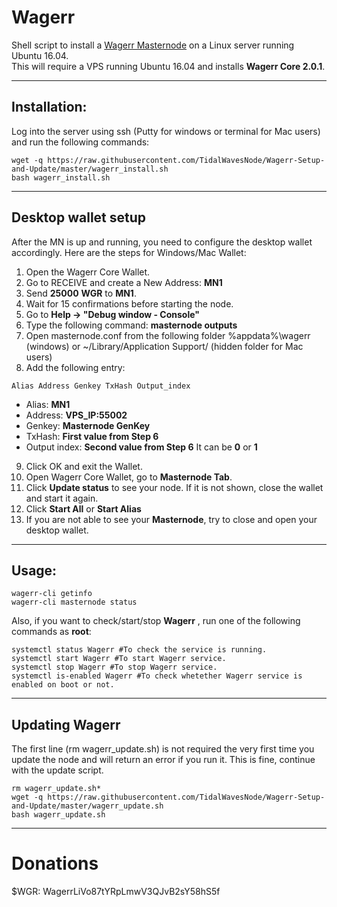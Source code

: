 # Wagerr
Shell script to install a [Wagerr Masternode](https://wagerr.com/) on a Linux server running Ubuntu 16.04.  
This will require a VPS running Ubuntu 16.04 and installs **Wagerr Core 2.0.1**.
***

## Installation:
Log into the server using ssh (Putty for windows or terminal for Mac users) and run the following commands:
```
wget -q https://raw.githubusercontent.com/TidalWavesNode/Wagerr-Setup-and-Update/master/wagerr_install.sh
bash wagerr_install.sh
```
***

## Desktop wallet setup

After the MN is up and running, you need to configure the desktop wallet accordingly. Here are the steps for Windows/Mac Wallet:
1. Open the Wagerr Core Wallet.
2. Go to RECEIVE and create a New Address: **MN1**
3. Send **25000** **WGR** to **MN1**.
4. Wait for 15 confirmations before starting the node.
5. Go to **Help -> "Debug window - Console"**
6. Type the following command: **masternode outputs**
7. Open masternode.conf from the following folder %appdata%\wagerr (windows) or ~/Library/Application Support/ (hidden folder for Mac users)
8. Add the following entry:
```
Alias Address Genkey TxHash Output_index
```
* Alias: **MN1**
* Address: **VPS_IP:55002**
* Genkey: **Masternode GenKey**
* TxHash: **First value from Step 6** 
* Output index:  **Second value from Step 6** It can be **0** or **1**
9. Click OK and exit the Wallet.
10. Open Wagerr Core Wallet, go to **Masternode Tab**.
11. Click **Update status** to see your node. If it is not shown, close the wallet and start it again.
10. Click **Start All** or **Start Alias**
11. If you are not able to see your **Masternode**, try to close and open your desktop wallet.
***

## Usage:
```
wagerr-cli getinfo
wagerr-cli masternode status
```
Also, if you want to check/start/stop **Wagerr** , run one of the following commands as **root**:
```
systemctl status Wagerr #To check the service is running.
systemctl start Wagerr #To start Wagerr service.
systemctl stop Wagerr #To stop Wagerr service.
systemctl is-enabled Wagerr #To check whetether Wagerr service is enabled on boot or not.
```
***

## Updating Wagerr
The first line (rm wagerr_update.sh) is not required the very first time you update the node and will return an error if you run it.  This is fine, continue with the update script.
```
rm wagerr_update.sh*
wget -q https://raw.githubusercontent.com/TidalWavesNode/Wagerr-Setup-and-Update/master/wagerr_update.sh
bash wagerr_update.sh
```
***

# Donations
$WGR: WagerrLiVo87tYRpLmwV3QJvB2sY58hS5f
